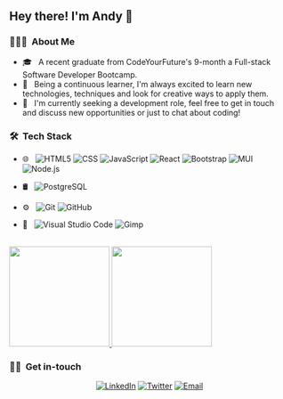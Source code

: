 <h2> Hey there! I'm Andy 👋</h2>

<h3> 👨🏻‍💻 &nbsp;About Me </h3>

- 🎓 &nbsp; A recent graduate from CodeYourFuture's 9-month a Full-stack Software Developer Bootcamp.
- 💬 &nbsp; Being a continuous learner, I'm always excited to learn new technologies, techniques and look for creative ways to apply them.
- 💼 &nbsp; I'm currently seeking a development role, feel free to get in touch and discuss new opportunities or just to chat about coding!

<h3> 🛠 &nbsp;Tech Stack</h3>

- 🌐 &nbsp;
  ![HTML5](https://img.shields.io/badge/-HTML5-333333?style=flat&logo=HTML5)
  ![CSS](https://img.shields.io/badge/-CSS-333333?style=flat&logo=CSS3&logoColor=1572B6)
  ![JavaScript](https://img.shields.io/badge/-JavaScript-333333?style=flat&logo=javascript)
  ![React](https://img.shields.io/badge/-React-333333?style=flat&logo=react)
  ![Bootstrap](https://img.shields.io/badge/-Bootstrap-333333?style=flat&logo=bootstrap&logoColor=563D7C)
  ![MUI](https://img.shields.io/badge/-MUI-333333?style=flat&logo=MUI&logoColor=3f51b5)
  ![Node.js](https://img.shields.io/badge/-Node.js-333333?style=flat&logo=node.js)

- 🛢 &nbsp;
  ![PostgreSQL](https://img.shields.io/badge/-PostgreSQL-333333?style=flat&logo=postgresql)
- ⚙️ &nbsp;
  ![Git](https://img.shields.io/badge/-Git-333333?style=flat&logo=git)
  ![GitHub](https://img.shields.io/badge/-GitHub-333333?style=flat&logo=github)
- 🔧 &nbsp;
  ![Visual Studio Code](https://img.shields.io/badge/-Visual%20Studio%20Code-333333?style=flat&logo=visual-studio-code&logoColor=007ACC)
  ![Gimp](https://img.shields.io/badge/-Gimp-333333?style=flat&logo=Gimp&logoColor=786f58)

<br/>

<a href="https://github.com/andy-robertson">
  <img height="180em" src="https://github-readme-stats.vercel.app/api?username=andy-robertson&theme=buefy&show_icons=true" />
  <img height="180em" src="https://github-readme-stats.vercel.app/api/top-langs/?username=andy-robertson&theme=buefy&layout=compact" />
</a>

<br/>

<h3> 🤝🏻 &nbsp;Get in-touch </h3>

<p align="center">
<a href="https://www.linkedin.com/in/andrew-j-r/"><img alt="LinkedIn" src="https://img.shields.io/badge/LinkedIn-Andy%20Robertson-blue?style=flat-square&logo=linkedin"></a>
<a href="https://www.twitter.com/AndyR_Decoded/"><img alt="Twitter" src="https://img.shields.io/badge/Twitter-Andy%20Robertson-blue?style=flat-square&logo=Twitter"></a>
<a href="mailto:andy.robertson@posgteo.uk"><img alt="Email" src="https://img.shields.io/badge/Email-andy.robertson@posteo.uk-blue?style=flat-square&logo=gmail"></a>
</p>
